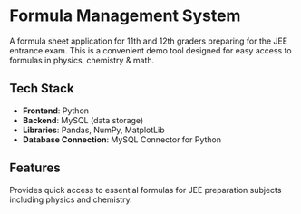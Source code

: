 # Formula Management System

A formula sheet application for 11th and 12th graders preparing for the JEE entrance exam. This is a convenient demo tool designed for easy access to formulas in physics, chemistry & math.

## Tech Stack

- **Frontend**: Python
- **Backend**: MySQL (data storage)
- **Libraries**: Pandas, NumPy, MatplotLib
- **Database Connection**: MySQL Connector for Python

## Features

Provides quick access to essential formulas for JEE preparation subjects including physics and chemistry.
